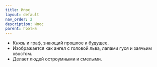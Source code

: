 ```yaml
---
title: Ипос
layout: default
nav_order: 2
description: Ипос
parent: Гоэтия
---
```


- Князь и граф, знающий прошлое и будущее.
- Изображается как ангел с головой льва, лапами гуся и заячьим хвостом.
- Делает людей остроумными и смелыми.

